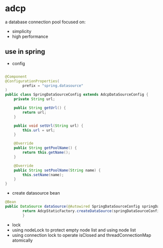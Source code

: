 # adcp

a database connection pool focused on:

* simplicity
* high performance

## use in spring

* config

```java

@Component
@ConfigurationProperties(
        prefix = "spring.datasource"
)
public class SpringDataSourceConfig extends AdcpDataSourceConfig {
    private String url;

    public String getUrl() {
        return url;
    }

    public void setUrl(String url) {
        this.url = url;
    }

    @Override
    public String getPoolName() {
        return this.getName();
    }

    @Override
    public String setPoolName(String name) {
        this.setName(name);
    }
}
```

* create datasource bean

```java
@Bean
public DataSource dataSource(@Autowired SpringDataSourceConfig springDataSourceConfig)throws SQLException{
        return AdcpStaticFactory.createDataSource(springDataSourceConfig.getUrl(),springDataSourceConfig);
        }
```

* lock
* using nodeLock to protect empty node list and using node list
* using connection lock to operate isClosed and threadConnectionMap atomically

